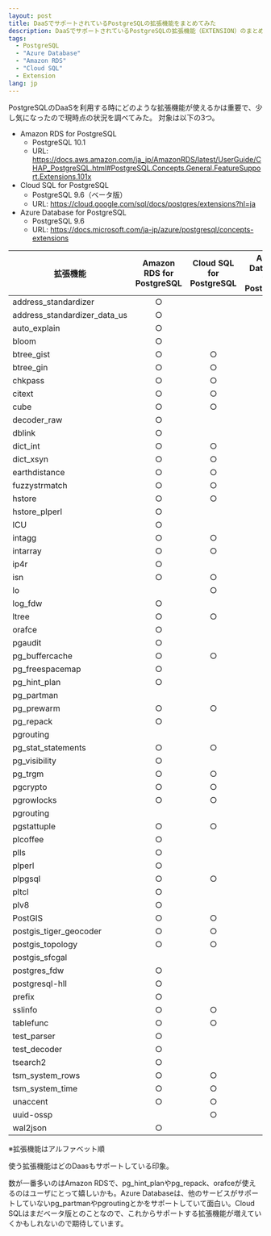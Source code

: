```yaml
---
layout: post
title: DaaSでサポートされているPostgreSQLの拡張機能をまとめてみた
description: DaaSでサポートされているPostgreSQLの拡張機能（EXTENSION）のまとめ
tags:
  - PostgreSQL
  - "Azure Database"
  - "Amazon RDS"
  - "Cloud SQL"
  - Extension
lang: jp
---
```


PostgreSQLのDaaSを利用する時にどのような拡張機能が使えるかは重要で、少し気になったので現時点の状況を調べてみた。
対象は以下の3つ。

* Amazon RDS for PostgreSQL
  * PostgreSQL 10.1
  * URL: https://docs.aws.amazon.com/ja_jp/AmazonRDS/latest/UserGuide/CHAP_PostgreSQL.html#PostgreSQL.Concepts.General.FeatureSupport.Extensions.101x
* Cloud SQL for PostgreSQL 
  * PostgreSQL 9.6（ベータ版）
  * URL: https://cloud.google.com/sql/docs/postgres/extensions?hl=ja
* Azure Database for PostgreSQL
  * PostgreSQL 9.6
  * URL: https://docs.microsoft.com/ja-jp/azure/postgresql/concepts-extensions


|拡張機能|Amazon RDS for PostgreSQL|Cloud SQL for PostgreSQL|Azure Database for PostgreSQL|
|--------------------|:----:|:----:|:-------:|
|address_standardizer|○||○|
|address_standardizer_data_us|○||○|
|auto_explain|○|||
|bloom|○|||
|btree_gist|○|○|○|
|btree_gin|○|○|○|
|chkpass|○|○|○|
|citext |○|○|○|
|cube |○|○|○|
|decoder_raw|○|||
|dblink|○|||
|dict_int |○|○|○|
|dict_xsyn|○|○||
|earthdistance|○|○|○|
|fuzzystrmatch|○|○|○|
|hstore|○|○|○|
|hstore_plperl|○|||
|ICU|○|||
|intagg|○|○||
|intarray|○|○|○|
|ip4r|○|||
|isn |○|○|○|
|lo||○||
|log_fdw|○|||
|ltree |○|○|○|
|orafce|○|||
|pgaudit|○|||
|pg_buffercache|○|○|○|
|pg_freespacemap|○|||
|pg_hint_plan|○|||
|pg_partman|||○|
|pg_prewarm|○|○|○|
|pg_repack |○|||
|pgrouting|||○|
|pg_stat_statements|○|○|○|
|pg_visibility|○|||
|pg_trgm|○|○|○|
|pgcrypto|○|○|○|
|pgrowlocks|○|○|○|
|pgrouting|||○|
|pgstattuple|○|○|○|
|plcoffee|○|||
|plls|○|||
|plperl|○|||
|plpgsql|○|○|○|
|pltcl|○|||
|plv8|○|||
|PostGIS|○|○|○|
|postgis_tiger_geocoder|○|○|○|
|postgis_topology|○|○|○|
|postgis_sfcgal|||○|
|postgres_fdw|○||○|
|postgresql-hll|○|||
|prefix|○|||
|sslinfo|○|○||
|tablefunc|○|○|○|
|test_parser|○|||
|test_decoder|○|||
|tsearch2|○|||
|tsm_system_rows|○|○||
|tsm_system_time|○|○||
|unaccent |○|○|○|
|uuid-ossp||○||
|wal2json|○|||

※拡張機能はアルファベット順


使う拡張機能はどのDaasもサポートしている印象。

数が一番多いのはAmazon RDSで、pg_hint_planやpg_repack、orafceが使えるのはユーザにとって嬉しいかも。Azure Databaseは、他のサービスがサポートしていないpg_partmanやpgroutingとかをサポートしていて面白い。Cloud SQLはまだベータ版とのことなので、これからサポートする拡張機能が増えていくかもしれないので期待しています。

